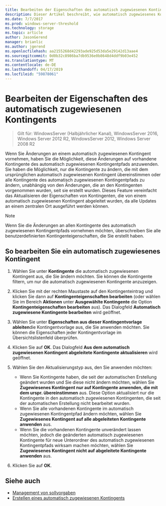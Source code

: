 ```yaml
---
title: Bearbeiten der Eigenschaften des automatisch zugewiesenen Kontingents
description: Dieser Artikel beschreibt, wie automatisch zugewiesenes Kontingenteigenschaften bearbeitet werden
ms.date: 7/7/2017
ms.prod: windows-server-threshold
ms.technology: storage
ms.topic: article
author: JasonGerend
manager: brianlic
ms.author: jgerend
ms.openlocfilehash: aa2155268d42293ade925d53da5e29142d13aae4
ms.sourcegitcommit: 0d0b32c8986ba7db9536e0b8648d4ddf9b03e452
ms.translationtype: MT
ms.contentlocale: de-DE
ms.lasthandoff: 04/17/2019
ms.locfileid: "59878061"
---
```

# <a name="edit-auto-apply-quota-properties"></a>Bearbeiten der Eigenschaften des automatisch zugewiesenen Kontingents

> Gilt für: WindowsServer (Halbjährlicher Kanal), WindowsServer 2016, Windows Server 2012 R2, WindowsServer 2012, Windows Server 2008 R2

Wenn Sie Änderungen an einem automatisch zugewiesenen Kontingent vornehmen, haben Sie die Möglichkeit, diese Änderungen auf vorhandene Kontingente des automatisch zugewiesenen Kontingentpfads anzuwenden. Sie haben die Möglichkeit, nur die Kontingente zu ändern, die mit dem ursprünglichen automatisch zugewiesenen Kontingent übereinstimmen oder alle Kontingente des automatisch zugewiesenen Kontingentpfads zu ändern, unabhängig von den Änderungen, die an den Kontingenten vorgenommen wurden, seit sie erstellt wurden. Dieses Feature vereinfacht das Aktualisieren der Eigenschaften von Kontingenten, die von einem automatisch zugewiesenen Kontingent abgeleitet wurden, da alle Updates an einem zentralen Ort ausgeführt werden können.

> [!Note]
> Wenn Sie die Änderungen an allen Kontingente des automatisch zugewiesenen Kontingentpfads vornehmen möchten, überschreiben Sie alle benutzerdefinierten Kontingenteigenschaften, die Sie erstellt haben.

## <a name="to-edit-an-auto-apply-quota"></a>So bearbeiten Sie ein automatisch zugewiesenes Kontingent

1.  Wählen Sie unter **Kontingente** die automatisch zugewiesenen Kontingent aus, die Sie ändern möchten. Sie können die Kontingente filtern, um nur die automatisch zugewiesenen Kontingente anzuzeigen.

2.  Klicken Sie mit der rechten Maustaste auf den Kontingenteintrag und klicken Sie dann auf **Kontingenteigenschaften bearbeiten** (oder wählen Sie im Bereich **Aktionen** unter **Ausgewählte Kontingente** die Option **Kontingenteigenschaften bearbeiten** aus). Das Dialogfeld **Automatisch zugewiesene Kontingente bearbeiten** wird geöffnet.

3.  Wählen Sie unter **Eigenschaften aus dieser Kontingentvorlage ableiten**die Kontingentvorlage aus, die Sie anwenden möchten. Sie können die Eigenschaften jeder Kontingentvorlage im Übersichtslistenfeld überprüfen.

4.  Klicken Sie auf **OK**. Das Dialogfeld **Aus dem automatisch zugewiesenen Kontingent abgeleitete Kontingente aktualisieren** wird geöffnet.

5.  Wählen Sie den Aktualisierungstyp aus, den Sie anwenden möchten:

    -   Wenn Sie Kontingente haben, die seit der automatischen Erstellung geändert wurden und Sie diese nicht ändern möchten, wählen Sie **Zugewiesenes Kontingent nur auf Kontingente anwenden, die mit dem urspr. übereinstimmen** aus. Diese Option aktualisiert nur die Kontingente in den automatisch zugewiesenen Kontingenten, die seit der automatischen Erstellung nicht bearbeitet wurden.
    -   Wenn Sie alle vorhandenen Kontingente im automatisch zugewiesenen Kontingentpfad ändern möchten, wählen Sie **Zugewiesenes Kontingent auf alle abgeleiteten Kontingente anwenden** aus.
    -   Wenn Sie die vorhandenen Kontingente unverändert lassen möchten, jedoch die geänderten automatisch zugewiesenen Kontingente für neue Unterordner des automatisch zugewiesenen Kontingentpfads wirksam machen möchten, wählen Sie **Zugewiesenes Kontingent nicht auf abgeleitete Kontingente anwenden** aus.

6.  Klicken Sie auf **OK**.

## <a name="see-also"></a>Siehe auch

-   [Management von sollvorgaben](quota-management.md)
-   [Erstellen eines automatisch zugewiesenen Kontingents](create-auto-apply-quota.md)


